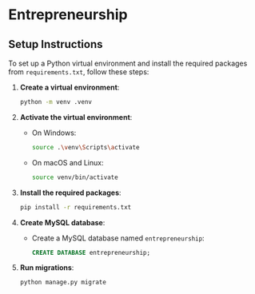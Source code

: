 # Entrepreneurship

## Setup Instructions

To set up a Python virtual environment and install the required packages from `requirements.txt`, follow these steps:

1. **Create a virtual environment**:
    ```sh
    python -m venv .venv
    ```

2. **Activate the virtual environment**:
    - On Windows:
        ```sh
        source .\venv\Scripts\activate
        ```
    - On macOS and Linux:
        ```sh
        source venv/bin/activate
        ```

3. **Install the required packages**:
    ```sh
    pip install -r requirements.txt
    ```

4. **Create MySQL database**:
    - Create a MySQL database named `entrepreneurship`:
        ```sql
        CREATE DATABASE entrepreneurship;
        ```

5. **Run migrations**:
    ```sh
    python manage.py migrate
    ```
